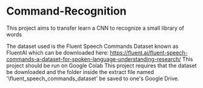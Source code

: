 # Command-Recognition
This project aims to transfer learn a CNN to recognize a small library of words

The dataset used is the Fluent Speech Commands Dataset known as FluentAI which can be downloaded here: https://fluent.ai/fluent-speech-commands-a-dataset-for-spoken-language-understanding-research/
This project should be run on Google Colab
This project requires that the dataset be downloaded and the folder inside the extract file named '\fluent_speech_commands_dataset' be saved to one's Google Drive.


